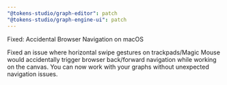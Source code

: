 ```yaml
---
"@tokens-studio/graph-editor": patch
"@tokens-studio/graph-engine-ui": patch
---
```


Fixed: Accidental Browser Navigation on macOS

Fixed an issue where horizontal swipe gestures on trackpads/Magic Mouse would accidentally trigger browser back/forward navigation while working on the canvas. You can now work with your graphs without unexpected navigation issues.